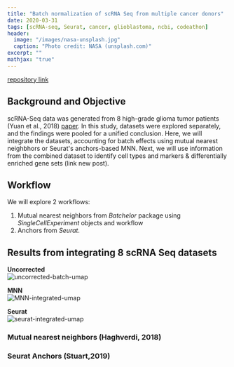 ```yaml
---
title: "Batch normalization of scRNA Seq from multiple cancer donors"
date: 2020-03-31
tags: [scRNA-seq, Seurat, cancer, glioblastoma, ncbi, codeathon]
header:
  image: "/images/nasa-unsplash.jpg"
  caption: "Photo credit: NASA (unsplash.com)"
excerpt: ""
mathjax: "true"
---
```


 [repository link](https://github.com/NCBI-Codeathons/Diversifying-the-pipeline-for-identifying-bulk-RNA-seq-derived-biomarkers-of-cancer-risk-within-sing/tree/master/batch_normalization)

## Background and Objective
scRNA-Seq data was generated from 8 high-grade glioma tumor patients (Yuan et al., 2018) [paper](https://genomemedicine.biomedcentral.com/articles/10.1186/s13073-018-0567-9). In this study, datasets were explored separately, and the findings were pooled for a unified conclusion. Here, we will integrate the datasets, accounting for batch effects using mutual nearest neighbhors or Seurat's anchors-based MNN. Next, we will use information from the combined dataset to identify cell types and markers & differentially enriched gene sets (link new post). 

## Workflow
We will explore 2 workflows:
1. Mutual nearest neighbors from *Batchelor* package using *SingleCellExperiment* objects and workflow
2. Anchors from *Seurat*.


## Results from integrating 8 scRNA Seq datasets
__Uncorrected__  
![uncorrected-batch-umap](https://user-images.githubusercontent.com/46359281/78103558-3dbb8700-73bb-11ea-99ff-e6ade122613b.jpeg)

__MNN__  
![MNN-integrated-umap](https://user-images.githubusercontent.com/46359281/78103613-588dfb80-73bb-11ea-8b66-df7824595c8c.jpeg)

__Seurat__  
![seurat-integrated-umap](https://user-images.githubusercontent.com/46359281/78180679-1bfce700-7431-11ea-8557-75e01a235bc3.jpeg)





### Mutual nearest neighbors (Haghverdi, 2018)

### Seurat Anchors (Stuart,2019)

